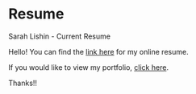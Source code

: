 # Resume
Sarah Lishin - Current Resume

Hello! You can find the [link here](https://github.com/sarah-lishin/resume/blob/master/Sarah%20Lishin%20-%202023.pdf) for my online resume.

If you would like to view my portfolio, [click here](https://sarah-lishin.github.io/sarah-lishin-portfolio/).

Thanks!!
